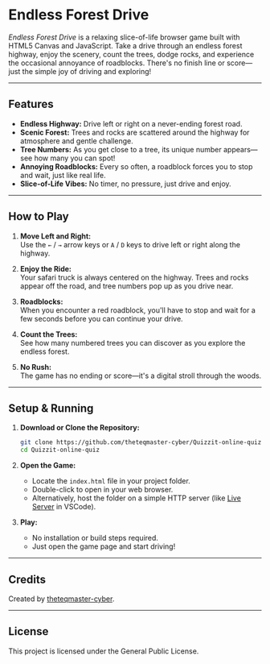 # Endless Forest Drive

_Endless Forest Drive_ is a relaxing slice-of-life browser game built with HTML5 Canvas and JavaScript. Take a drive through an endless forest highway, enjoy the scenery, count the trees, dodge rocks, and experience the occasional annoyance of roadblocks. There's no finish line or score—just the simple joy of driving and exploring!

---

## Features

- **Endless Highway:** Drive left or right on a never-ending forest road.
- **Scenic Forest:** Trees and rocks are scattered around the highway for atmosphere and gentle challenge.
- **Tree Numbers:** As you get close to a tree, its unique number appears—see how many you can spot!
- **Annoying Roadblocks:** Every so often, a roadblock forces you to stop and wait, just like real life.
- **Slice-of-Life Vibes:** No timer, no pressure, just drive and enjoy.

---

## How to Play

1. **Move Left and Right:**  
   Use the `←` / `→` arrow keys or `A` / `D` keys to drive left or right along the highway.

2. **Enjoy the Ride:**  
   Your safari truck is always centered on the highway. Trees and rocks appear off the road, and tree numbers pop up as you drive near.

3. **Roadblocks:**  
   When you encounter a red roadblock, you'll have to stop and wait for a few seconds before you can continue your drive.

4. **Count the Trees:**  
   See how many numbered trees you can discover as you explore the endless forest.

5. **No Rush:**  
   The game has no ending or score—it's a digital stroll through the woods.

---

## Setup & Running

1. **Download or Clone the Repository:**

   ```sh
   git clone https://github.com/theteqmaster-cyber/Quizzit-online-quiz.git
   cd Quizzit-online-quiz
   ```

2. **Open the Game:**
   - Locate the `index.html` file in your project folder.
   - Double-click to open in your web browser.
   - Alternatively, host the folder on a simple HTTP server (like [Live Server](https://marketplace.visualstudio.com/items?itemName=ritwickdey.LiveServer) in VSCode).

3. **Play:**
   - No installation or build steps required.
   - Just open the game page and start driving!

---

## Credits

Created by [theteqmaster-cyber](https://github.com/theteqmaster-cyber).

---

## License

This project is licensed under the General Public License.

